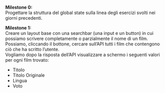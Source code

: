 **Milestone 0:**  
Progettare la struttura del global state sulla linea degli esercizi svolti nei giorni precedenti.  

**Milestone 1:**  
Creare un layout base con una searchbar (una input e un button) in cui possiamo scrivere completamente o parzialmente il nome di un film. Possiamo, cliccando il  bottone, cercare sull’API tutti i film che contengono ciò che ha scritto l’utente.  
Vogliamo dopo la risposta dell’API visualizzare a schermo i seguenti valori per ogni film trovato: 

- Titolo  
- Titolo Originale  
- Lingua  
- Voto  
